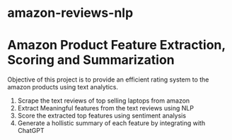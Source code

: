 # amazon-reviews-nlp
# Amazon Product Feature Extraction, Scoring and Summarization 

Objective of this project is to provide an efficient rating system to the amazon products using text analytics. 

1. Scrape the text reviews of top selling laptops from amazon
2. Extract Meaningful features from the text reviews using NLP
3. Score the extracted top features using sentiment analysis
4. Generate a hollistic summary of each feature by integrating with  ChatGPT
